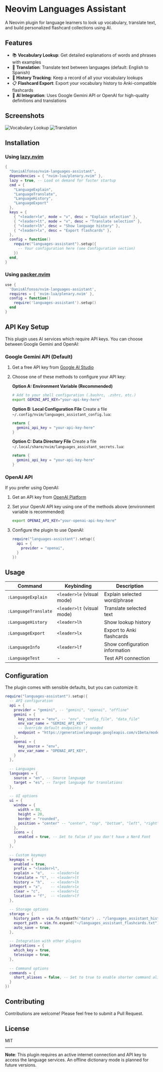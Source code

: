 # Neovim Languages Assistant

A Neovim plugin for language learners to look up vocabulary, translate text, and build personalized flashcard collections using AI.

## Features

- 📚 **Vocabulary Lookup**: Get detailed explanations of words and phrases with examples
- 🔄 **Translation**: Translate text between languages (default: English to Spanish)
- 📝 **History Tracking**: Keep a record of all your vocabulary lookups
- 📋 **Flashcard Export**: Export your vocabulary history to Anki-compatible flashcards
- 🔌 **AI Integration**: Uses Google Gemini API or OpenAI for high-quality definitions and translations

## Screenshots

![Vocabulary Lookup](https://raw.githubusercontent.com/DanisAlfonso/nvim-languages-assistant/main/screenshots/vocabulary.png)
![Translation](https://raw.githubusercontent.com/DanisAlfonso/nvim-languages-assistant/main/screenshots/translation.png)

## Installation

### Using [lazy.nvim](https://github.com/folke/lazy.nvim)

```lua
{
  "DanisAlfonso/nvim-languages-assistant",
  dependencies = { "nvim-lua/plenary.nvim" },
  lazy = true, -- Load on demand for faster startup
  cmd = {
    "LanguageExplain",
    "LanguageTranslate",
    "LanguageHistory",
    "LanguageExport"
  },
  keys = {
    { "<leader>le", mode = "v", desc = "Explain selection" },
    { "<leader>lt", mode = "v", desc = "Translate selection" },
    { "<leader>lh", desc = "Show language history" },
    { "<leader>lx", desc = "Export flashcards" },
  },
  config = function()
    require("languages-assistant").setup({
      -- Your configuration here (see Configuration section)
    })
  end,
}
```

### Using [packer.nvim](https://github.com/wbthomason/packer.nvim)

```lua
use {
  'DanisAlfonso/nvim-languages-assistant',
  requires = { 'nvim-lua/plenary.nvim' },
  config = function()
    require('languages-assistant').setup()
  end
}
```

## API Key Setup

This plugin uses AI services which require API keys. You can choose between Google Gemini and OpenAI:

### Google Gemini API (Default)

1. Get a free API key from [Google AI Studio](https://aistudio.google.com/app/apikey)

2. Choose one of these methods to configure your API key:

   **Option A: Environment Variable (Recommended)**
   ```bash
   # Add to your shell configuration (.bashrc, .zshrc, etc.)
   export GEMINI_API_KEY="your-api-key-here"
   ```

   **Option B: Local Configuration File**
   Create a file `~/.config/nvim/languages_assistant_config.lua`:
   ```lua
   return {
     gemini_api_key = "your-api-key-here"
   }
   ```

   **Option C: Data Directory File**
   Create a file `~/.local/share/nvim/languages_assistant_secrets.lua`:
   ```lua
   return {
     gemini_api_key = "your-api-key-here"
   }
   ```

### OpenAI API

If you prefer using OpenAI:

1. Get an API key from [OpenAI Platform](https://platform.openai.com/api-keys)

2. Set your OpenAI API key using one of the methods above (environment variable is recommended)
   ```bash
   export OPENAI_API_KEY="your-openai-api-key-here"
   ```

3. Configure the plugin to use OpenAI:
   ```lua
   require("languages-assistant").setup({
     api = {
       provider = "openai",
     }
   })
   ```

## Usage

| Command | Keybinding | Description |
|---------|------------|-------------|
| `:LanguageExplain` | `<leader>le` (visual mode) | Explain selected word/phrase |
| `:LanguageTranslate` | `<leader>lt` (visual mode) | Translate selected text |
| `:LanguageHistory` | `<leader>lh` | Show lookup history |
| `:LanguageExport` | `<leader>lx` | Export to Anki flashcards |
| `:LanguageInfo` | `<leader>lf` | Show configuration information |
| `:LanguageTest` | - | Test API connection |

## Configuration

The plugin comes with sensible defaults, but you can customize it:

```lua
require("languages-assistant").setup({
  -- API configuration
  api = {
    provider = "gemini", -- "gemini", "openai", "offline"
    gemini = {
      key_source = "env", -- "env", "config_file", "data_file"
      env_var_name = "GEMINI_API_KEY",
      -- Override default endpoints if needed
      endpoint = "https://generativelanguage.googleapis.com/v1beta/models/gemini-1.5-flash:generateContent",
    },
    openai = {
      key_source = "env",
      env_var_name = "OPENAI_API_KEY",
    }
  },
  
  -- Languages
  languages = {
    source = "en", -- Source language
    target = "es", -- Target language for translations
  },
  
  -- UI options
  ui = {
    window = {
      width = 80,
      height = 20,
      border = "rounded",
      position = "center" -- "center", "top", "bottom", "left", "right"
    },
    icons = {
      enabled = true, -- Set to false if you don't have a Nerd Font
    }
  },
  
  -- Custom keymaps
  keymaps = {
    enabled = true,
    prefix = "<leader>l",
    explain = "e",   -- <leader>le
    translate = "t", -- <leader>lt
    history = "h",   -- <leader>lh
    export = "x",    -- <leader>lx
    clear = "c",     -- <leader>lc
    location = "f",  -- <leader>lf
  },
  
  -- Storage options
  storage = {
    history_path = vim.fn.stdpath("data") .. "/languages_assistant_history.json",
    export_path = vim.fn.expand("~/languages_assistant_flashcards.txt"),
    auto_save = true,
  },
  
  -- Integration with other plugins
  integrations = {
    which_key = true,
    telescope = true,
  },
  
  -- Command options
  commands = {
    short_aliases = false, -- Set to true to enable shorter command aliases like :LExplain
  }
})
```

## Contributing

Contributions are welcome! Please feel free to submit a Pull Request.

## License

MIT

---

**Note**: This plugin requires an active internet connection and API key to access the language services. An offline dictionary mode is planned for future versions.
